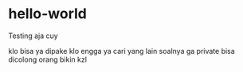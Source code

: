 # hello-world
Testing aja cuy

klo bisa ya dipake
klo engga ya cari yang lain
soalnya ga private 
bisa dicolong orang
bikin kzl
